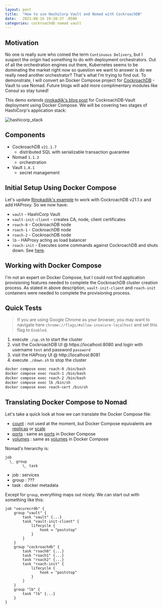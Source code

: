 ```yaml
---
layout: post
title:  "How to use HashiCorp Vault and Nomad with CockroachDB"
date:   2021-08-16 19:28:37 -0500
categories: cockroachdb nomad vault
---
```

## Motivation
No one is really sure who coined the term `Continuous Delivery`, but I suspect the origin had something to do with deployment orchestrators. Out of all the orchestration engines out there, Kubernetes seems to be dominating the market right now so question we want to answer is do we really need another orchestrator? That's what I'm trying to find out. To demonstrate, I will convert an Docker Compose project for [CockroachDB](https://www.cockroachlabs.com/docs/) - Vault to use Nomad. Future blogs will add more complimentary modules like Consul so stay tuned!

This demo extends [rinokadijk's blog post][rino-blog] for CockroachDB-Vault deployment using Docker Compose. We will be covering two stages of HashiCorp's application stack: 

![hashicorp_stack](media/hashicorp_stack.png)

## Components
- CockroachDB `v21.1.7` 
    - distributed SQL with serializable transaction guarantee
- Nomad `1.1.3` 
    - orchestration
- Vault `1.8.1` 
    - secret management

## Initial Setup Using Docker Compose
Let's update [Rinokadijk's example][rino-git] to work with CockroachDB v21.1.x and add HAProxy. So we now have:

* `vault`   - HashiCorp Vault
* `vault-init-client` - creates CA, node, client certificates
* `roach-0` - CockroachDB node
* `roach-1` - CockroachDB node
* `roach-2` - CockroachDB node
* `lb` - HAProxy acting as load balancer
* `roach-init` - Executes some commands against CockroachDB and shuts down. See [here](https://github.com/timveil-cockroach/cockroachdb-remote-client).

## Working with Docker Compose
I'm not an expert on Docker Compose, but I could not find application provisioning features needed to complete the CockroachDB cluster creation process. As stated in above description, `vault-init-client` and `roach-init` containers were needed to complete the provisioning process.

## Quick Tests
>If you are using Google Chrome as your browser, you may want to navigate here `chrome://flags/#allow-insecure-localhost` and set this flag to `Enabled`. 

1. execute `./up.sh` to start the cluster
2. visit the CockroachDB UI @ https://localhost:8080 and login with username `test` and password `password`
3. visit the HAProxy UI @ http://localhost:8081
4. execute `./down.sh` to stop the cluster

```bash
docker compose exec roach-0 /bin/bash
docker compose exec roach-1 /bin/bash
docker compose exec roach-2 /bin/bash
docker compose exec lb /bin/sh
docker compose exec roach-cert /bin/sh
```

## Translating Docker Compose to Nomad
Let's take a quick look at how we can translate the Docker Compose file:

- [count](https://www.nomadproject.io/docs/job-specification/group#count) : not used at the moment, but Docker Compose equivalents are [replicas](https://docs.docker.com/compose/compose-file/compose-file-v3/#replicas) or [scale](https://docs.docker.com/compose/compose-file/compose-file-v2/#scale)
- [ports](https://www.nomadproject.io/docs/job-specification/network#port-parameters) : same as [ports](https://docs.docker.com/compose/compose-file/compose-file-v3/#ports) in Docker Compose
- [volumes](https://www.nomadproject.io/docs/job-specification/volume) : same as [volumes](https://docs.docker.com/compose/compose-file/compose-file-v3/#volumes) in Docker Compose

Nomad's hierarchy is: 
```
job
  \_ group
        \_ task
```

- job : services
- group : ???
- task : docker metadata

Except for `group`, everything maps out nicely. We can start out with something like this: 

```
job "securecrdb" {
    group "vault" {
        task "vault" {...}
        task "vault-init-client" {
            lifecycle {
                hook = "poststop"
            }
        }
    }
    group "cockroachdb" {
        task "roach0" {...}
        task "roach1" {...}
        task "roach2" {...}
        task "roach-init" {
            lifecycle {
                hook = "poststop"
            }
        }
    }
    group "lb" {
        task "lb" {...}
    }
}
```

## 


[rino-blog]: https://rinokadijk.github.io/vault-cockroach/
[rino-git]: https://github.com/rinokadijk/vault-cockroach